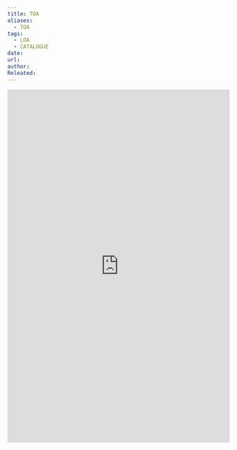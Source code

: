 ```yaml
---
title: TOA
aliases:
  - TOA
tags:
  - LOA
  - CATALOGUE
date: 
url: 
author: 
Releated:
---
```



<iFrame src="https://drive.google.com/file/d/1VD-0zcLSFbfK7-liQHMcS6jfNiKvHUB-/preview" width="100%" height="800px" name="the-iFrame" frameborder="0"></iFrame><br>